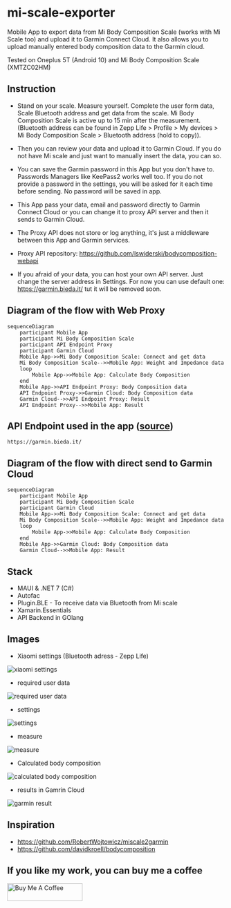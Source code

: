 # mi-scale-exporter

Mobile App to export data from Mi Body Composition Scale (works with Mi Scale too) and upload it to Garmin Connect Cloud. It also allows you to upload manually entered body composition data to the Garmin cloud.

Tested on Oneplus 5T (Android 10) and Mi Body Composition Scale (XMTZC02HM)

## Instruction

- Stand on your scale. Measure yourself. Complete the user form data, Scale Bluetooth address and get data from the scale. Mi Body Composition Scale is active up to 15 min after the measurement. (Bluetooth address can be found in Zepp Life > Profile > My devices > Mi Body Composition Scale > Bluetooth address (hold to copy)).

- Then you can review your data and upload it to Garmin Cloud. If you do not have Mi scale and just want to manually insert the data, you can so.

- You can save the Garmin password in this App but you don't have to. Passwords Managers like KeePass2 works well too. If you do not provide a password in the settings, you will be asked for it each time before sending. No password will be saved in app.

- This App pass your data, email and password directly to Garmin Connect Cloud or you can change it to proxy API server and then it sends to Garmin Cloud.

- The Proxy API does not store or log anything, it's just a middleware between this App and Garmin services.

- Proxy API repository: https://github.com/lswiderski/bodycomposition-webapi

- If you afraid of your data, you can host your own API server. Just change the server address in Settings. For now you can use default one: https://garmin.bieda.it/ tut it will be removed soon.

## Diagram of the flow with Web Proxy

```mermaid
sequenceDiagram
    participant Mobile App
    participant Mi Body Composition Scale
    participant API Endpoint Proxy
    participant Garmin Cloud
    Mobile App->>Mi Body Composition Scale: Connect and get data
    Mi Body Composition Scale-->>Mobile App: Weight and Impedance data
    loop
        Mobile App->>Mobile App: Calculate Body Composition
    end
    Mobile App->>API Endpoint Proxy: Body Composition data
    API Endpoint Proxy->>Garmin Cloud: Body Composition data
    Garmin Cloud-->>API Endpoint Proxy: Result
    API Endpoint Proxy-->>Mobile App: Result

```

## API Endpoint used in the app ([source](https://github.com/lswiderski/bodycomposition-webapi))

```http
https://garmin.bieda.it/
```

## Diagram of the flow with direct send to Garmin Cloud

```mermaid
sequenceDiagram
    participant Mobile App
    participant Mi Body Composition Scale
    participant Garmin Cloud
    Mobile App->>Mi Body Composition Scale: Connect and get data
    Mi Body Composition Scale-->>Mobile App: Weight and Impedance data
    loop
        Mobile App->>Mobile App: Calculate Body Composition
    end
    Mobile App->>Garmin Cloud: Body Composition data
    Garmin Cloud-->>Mobile App: Result

```

## Stack

- MAUI & .NET 7 (C#)
- Autofac
- Plugin.BLE - To receive data via Bluetooth from Mi scale
- Xamarin.Essentials
- API Backend in GOlang

## Images

- Xiaomi settings (Bluetooth adress - Zepp Life)

![xiaomi settings](https://github.com/lswiderski/mi-scale-exporter/blob/main/resources/img/screenshots/xiaomi.jpg)

- required user data

![required user data](https://github.com/lswiderski/mi-scale-exporter/blob/main/resources/img/screenshots/userdata.jpg)

- settings

![settings](https://github.com/lswiderski/mi-scale-exporter/blob/main/resources/img/screenshots/settings.jpg)

- measure

![measure](https://github.com/lswiderski/mi-scale-exporter/blob/main/resources/img/screenshots/measure.jpg)

- Calculated body composition

![calculated body composition](https://github.com/lswiderski/mi-scale-exporter/blob/main/resources/img/screenshots/bodycomposition.jpg)

- results in Gamrin Cloud

![garmin result](https://github.com/lswiderski/mi-scale-exporter/blob/main/resources/img/screenshots/garmin.png)

## Inspiration

- https://github.com/RobertWojtowicz/miscale2garmin
- https://github.com/davidkroell/bodycomposition

## If you like my work, you can buy me a coffee

<a href="https://www.buymeacoffee.com/lukaszswiderski" target="_blank"><img src="https://cdn.buymeacoffee.com/buttons/default-orange.png" alt="Buy Me A Coffee" height="41" width="174"></a>
